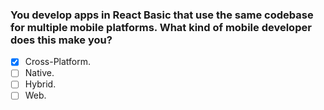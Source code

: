 ### You develop apps in React Basic that use the same codebase for multiple mobile platforms. What kind of mobile developer does this make you?

- [x] Cross-Platform.
- [ ] Native.
- [ ] Hybrid.
- [ ] Web.
